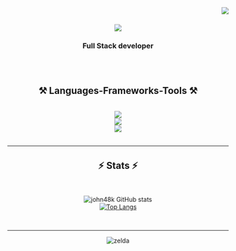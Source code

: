 <img align="right" src="https://visitor-badge.laobi.icu/badge?page_id=salesp07.salesp07" />

<h1 align="center">
    <img src="https://readme-typing-svg.herokuapp.com/?font=Righteous&size=35&center=true&vCenter=true&width=500&height=70&duration=4000&lines=🐊 🐊 🐊~!+😏;+I'm+John!+🍉;" />
</h1>

<h3 align="center">Full Stack developer</h3>

<br/>

<div align="center">
 <!--
 🍉I am currently going into my junior year of my bachelors in Information Technology**
 
 🍉 I’m currently learning **Python, React.js, Three.js, TypeScript,** on my freetime**
 
🍉 I currently have a [youtube](https://www.youtube.com/channel/UClbuC979aRHBKdaG0f0ljRw) channel where I post myself programming everyday until I graduate. If you know me from there wasgood lol~

🍉 I am always down to learn something new so feel free to educate me on things I could be doing better~
-->


 </div>
 
<div align="center"> 
  <a href="mailto:johncode48k@gmail.com">
    <img src="https://img.shields.io/badge/Gmail-333333?style=for-the-badge&logo=gmail&logoColor=red" />
  </a>
  <a href="https://www.linkedin.com/in/john-gabriel-ca%C3%B1al-b173a8253/" target="_blank">
    <img src="https://img.shields.io/badge/LinkedIn-0077B5?style=for-the-badge&logo=linkedin&logoColor=white" target="_blank" />
  </a>
  <a href="https://www.youtube.com/channel/UClbuC979aRHBKdaG0f0ljRw" target="_blank">
    <img src="https://img.shields.io/badge/YouTube-red?style=for-the-badge&logo=youtube&logoColor=white" target="_blank" />
  </a>
</div>

 <hr/>
 
<h2 align="center">⚒️ Languages-Frameworks-Tools ⚒️</h2>
<br/>
<div align="center">
    <img src="https://skillicons.dev/icons?i=ae,ps,pr,discord,ableton"/><br>
    <img src="https://skillicons.dev/icons?i=vscode,idea,react,html,css,notion,git,figma"/><br>
    <img src="https://skillicons.dev/icons?i=c,python,javascript,typescript,java,mysql,php,kotlin"/><br>
    

</div>

<br/>

<!--
<div align="center">
  <h2>🍒 My Contributions 🍒</h2>
  <br>
 <img alt="snake eating my contributions" src="https://raw.githubusercontent.com/salesp07/salesp07/output/github-contribution-gif" 
     <img alt="snake eating my contributions" src="https://github.com/john48k/john48k/blob/output/github-contribution-grid-snake.gif"
    
 ![snake gif](https://github.com/john48k/john48k/blob/output/github-contribution-grid-snake.gif)  --> 
  <br/>
  
<h2 align="center">⚒️ Languages-Frameworks-Tools ⚒️</h2>
<br/>
<div align="center">
    <img src="https://skillicons.dev/icons?i=ae,ps,pr,discord,ableton"/><br>
    <img src="https://skillicons.dev/icons?i=vscode,idea,react,html,css,notion,git,figma"/><br>
    <img src="https://skillicons.dev/icons?i=c,python,javascript,typescript,java,mysql,php,kotlin"/><br>
    

</div>

<br/>
</div>

<hr/>

<h2 align="center">⚡ Stats ⚡</h2>
<br>
<div align=center>

<!--
  <img width=390 src="https://github-readme-streak-stats-salesp07.vercel.app/?user=salesp07&count_private=true&theme=react&border_radius=10" alt="streak stats"/>
  <img width=390 src="https://github-readme-stats-salesp07.vercel.app/api?username=salesp07&count_private=true&show_icons=true&theme=react&rank_icon=github&border_radius=10" alt="readme stats" />
  <br/>
  <img width=325 align="center" src="https://github-readme-stats-salesp07.vercel.app/api/top-langs/?username=salesp07&hide=HTML&langs_count=8&layout=compact&theme=react&border_radius=10&size_weight=0.5&count_weight=0.5&exclude_repo=github-readme-stats" alt="top langs" />
  -->
  ![john48k GitHub stats](https://github-readme-stats.vercel.app/api?username=john48k&hide=contribs,prs)
  <br/>
  [![Top Langs](https://github-readme-stats.vercel.app/api/top-langs/?username=john48k)](https://github.com/john48k/github-readme-stats)
</div>

<br/>
<hr/>


<div align="center">

<!-- ![shadow](https://github.com/john48k/john48k/assets/126651207/f2b10747-1350-4cf0-ba7f-c9aa3f87f4a1) -->
![zelda](https://github.com/john48k/john48k/assets/126651207/e1151527-b2d8-4782-8ef5-5b86a3ed5a13)

<!-- <a href='https://ko-fi.com/V7V4RAK9C' target='_blank'><img height='64' style='border:0px;height:64px;' src='https://storage.ko-fi.com/cdn/kofi1.png?v=3' border='0' alt='Buy Me a Coffee at ko-fi.com' /></a> -->
</div>
<br/>
